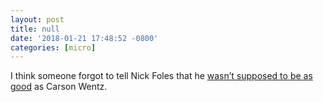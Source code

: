 ```yaml
---
layout: post
title: null
date: '2018-01-21 17:48:52 -0800'
categories: [micro]
---
```


I think someone forgot to tell Nick Foles that he [wasn’t supposed to be as good](http://www.espn.com/nfl/game?gameId=400999174) as Carson Wentz.